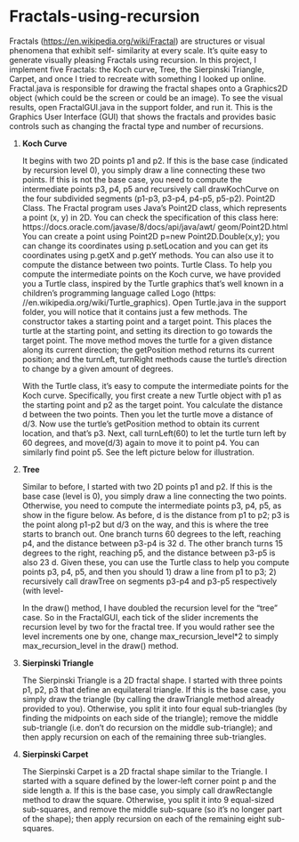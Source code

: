 # Fractals-using-recursion
Fractals (https://en.wikipedia.org/wiki/Fractal) are structures or visual phenomena that exhibit self- similarity at every scale. It’s quite easy to generate visually pleasing Fractals using recursion. In this project, I implement five Fractals: the Koch curve, Tree, the Sierpinski Triangle, Carpet, and once I tried to recreate with something I looked up online.
Fractal.java is responsible for drawing the fractal shapes onto a Graphics2D object (which could be the screen or could be an image). To see the visual results, open FractalGUI.java in the support folder, and run it. This is the Graphics User Interface (GUI) that shows the fractals and provides basic controls such as changing the fractal type and number of recursions. 

<ol>
  <li><b>Koch Curve</b></li>
  <p>It begins with two 2D points p1 and p2. If this is the base case (indicated by recursion level 0), you simply draw a line connecting these two points. If this is not the base case, you need to compute the intermediate points p3, p4, p5 and recursively call drawKochCurve on the four subdivided segments (p1-p3, p3-p4, p4-p5, p5-p2). 
Point2D Class. The Fractal program uses Java’s Point2D class, which represents a point (x, y) in 2D. You can check the specification of this class here: https://docs.oracle.com/javase/8/docs/api/java/awt/ geom/Point2D.html You can create a point using Point2D p=new Point2D.Double(x,y); you can change its coordinates using p.setLocation and you can get its coordinates using p.getX and p.getY methods. You can also use it to compute the distance between two points.
Turtle Class. To help you compute the intermediate points on the Koch curve, we have provided you a Turtle class, inspired by the Turtle graphics that’s well known in a children’s programming language called Logo (https: //en.wikipedia.org/wiki/Turtle_graphics). Open Turtle.java in the support folder, you will notice that it contains just a few methods. The constructor takes a starting point and a target point. This places the turtle at the starting point, and setting its direction to go towards the target point. The move method moves the turtle for a given distance along its current direction; the getPosition method returns its current position; and the turnLeft, turnRight methods cause the turtle’s direction to change by a given amount of degrees.
 

With the Turtle class, it’s easy to compute the intermediate points for the Koch curve. Specifically, you first create a new Turtle object with p1 as the starting point and p2 as the target point. You calculate the distance d between the two points. Then you let the turtle move a distance of d/3. Now use the turtle’s getPosition method to obtain its current location, and that’s p3. Next, call turnLeft(60) to let the turtle turn left by 60 degrees, and move(d/3) again to move it to point p4. You can similarly find point p5. See the left picture below for illustration. 
     </p>

  <li><b>Tree</b></li>
  <p>Similar to before, I started with two 2D points p1 and p2. If this is the base case (level is 0), you simply draw a line connecting the two points. Otherwise, you need to compute the intermediate points p3, p4, p5, as show in the figure below. As before, d is the distance from p1 to p2; p3 is the point along p1-p2 but d/3 on the way, and this is where the tree starts to branch out. One branch turns 60 degrees to the left, reaching p4, and the distance between p3-p4 is 32 d. The other branch turns 15 degrees to the right, reaching p5, and the distance between p3-p5 is also 23 d. Given these, you can use the Turtle class to help you compute points p3, p4, p5, and then you should 1) draw a line from p1 to p3; 2) recursively call drawTree on segments p3-p4 and p3-p5 respectively (with level-

In the draw() method, I have doubled the recursion level for the “tree” case. So in the FractalGUI, each tick of the slider increments the recursion level by two for the fractal tree. If you would rather see the level increments one by one, change max_recursion_level*2 to simply max_recursion_level in the draw() method.
  </p>

  <li><b>Sierpinski Triangle</b></li>
  <p>The Sierpinski Triangle is a 2D fractal shape. I started with three points p1, p2, p3 that define an equilateral triangle. If this is the base case, you simply draw the triangle (by calling the drawTriangle method already provided to you). Otherwise, you split it into four equal sub-triangles (by finding the midpoints on each side of the triangle); remove the middle sub-triangle (i.e. don’t do recursion on the middle sub-triangle); and then apply recursion on each of the remaining three sub-triangles. 
  </p>

  <li><b>Sierpinski Carpet</b></li>
  <p>The Sierpinski Carpet is a 2D fractal shape similar to the Triangle. I started with a square defined by the lower-left corner point p and the side length a. If this is the base case, you simply call drawRectangle method to draw the square. Otherwise, you split it into 9 equal-sized sub-squares, and remove the middle sub-square (so it’s no longer part of the shape); then apply recursion on each of the remaining eight sub-squares.
  </p>
